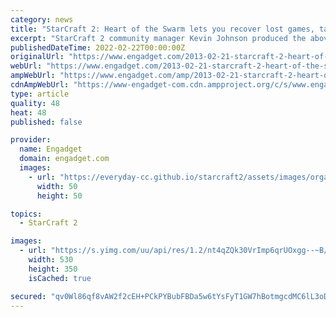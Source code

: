 ```yaml
---
category: news
title: "StarCraft 2: Heart of the Swarm lets you recover lost games, take command during replays"
excerpt: "StarCraft 2 community manager Kevin Johnson produced the above video, a quick rundown of some major additions to the StarCraft 2: Heart of the Swarm eSports suite and multiplayer experience. Chief ..."
publishedDateTime: 2022-02-22T00:00:00Z
originalUrl: "https://www.engadget.com/2013-02-21-starcraft-2-heart-of-the-swarm-lets-you-recover-lost-games-tak.html"
webUrl: "https://www.engadget.com/2013-02-21-starcraft-2-heart-of-the-swarm-lets-you-recover-lost-games-tak.html"
ampWebUrl: "https://www.engadget.com/amp/2013-02-21-starcraft-2-heart-of-the-swarm-lets-you-recover-lost-games-tak.html"
cdnAmpWebUrl: "https://www-engadget-com.cdn.ampproject.org/c/s/www.engadget.com/amp/2013-02-21-starcraft-2-heart-of-the-swarm-lets-you-recover-lost-games-tak.html"
type: article
quality: 48
heat: 48
published: false

provider:
  name: Engadget
  domain: engadget.com
  images:
    - url: "https://everyday-cc.github.io/starcraft2/assets/images/organizations/engadget.com-50x50.jpg"
      width: 50
      height: 50

topics:
  - StarCraft 2

images:
  - url: "https://s.yimg.com/uu/api/res/1.2/nt4qZQk30VrImp6qrUOxgg--~B/aD0zNTA7dz01MzA7YXBwaWQ9eXRhY2h5b24-/https://www.blogcdn.com/www.joystiq.com/media/2010/10/starcraft2kerrigan530.jpg"
    width: 530
    height: 350
    isCached: true

secured: "qv0Wl86qf8vAW2f2cEH+PCkPYBubFBDa5w6tYsFyT1GW7hBotmgcdMC6lL3oDuG1V7feBUlSTG9n69rbl8+P5x+sTNDuIw+SVlitgXUTDWlFOxufqnO7c00St0WE0ZDtFj/nw0ix4YMCLWvP4wPoS+qM9H+E3Mfw5oFRBDeFdBBSN9/e/p07v/Y1TuZ/feSbhEn5bI/T3tHzfQxjVM2yDpQ4Kj1zt03Df49jq0LahJaQAFN41bKZzWqR2JwbJq3IVO2Xl3zhBOavzirK1oIHmm7msaTpPjqW7pxswAoJvhZpqew1HitkClelIPW2I4pAtz7vw/zWU8USx869LMajx9XE++EFAigljRAFh98GTUg=;rWj2iBO8u6YgoUA2BHz/cw=="
---
```


